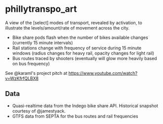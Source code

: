 # phillytranspo_art

A view of the [select] modes of transport, revealed by activation, to illustrate the levels/amount/rate of movement across the city.

* Bike share pods flash when the number of bikes available changes (currently 15 minute intervals)
* Rail stations change with frequency of service during 15 minute windows (radius changes for heavy rail, opacity changes for light rail)
* Bus routes traced by shooters (eventually will glow more heavily based on bus frequency)

See @karaml's project pitch at https://www.youtube.com/watch?v=WzKfrfQLBX8

## Data

* Quasi-realtime data from the Indego bike share API. Historical snapshot courtesy of @jamestyack.
* GTFS data from SEPTA for the bus routes and rail frequencies
